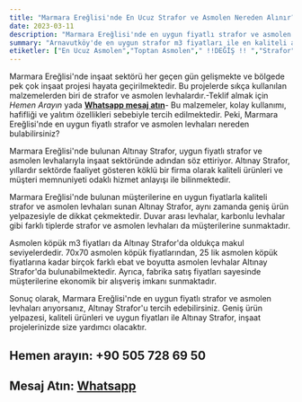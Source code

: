 ```yaml
---
title: "Marmara Ereğlisi'nde En Ucuz Strafor ve Asmolen Nereden Alınır?"
date: 2023-03-11
description: "Marmara Ereğlisi'nde en uygun fiyatlı strafor ve asmolen levhaları nereden bulabilirsiniz?"
summary: "Arnavutköy'de en uygun strafor m3 fiyatları ile en kaliteli asmolenler için Altınay Strafor tercih edilebilir."
etiketler: ["En Ucuz Asmolen","Toptan Asmolen"," !!DEĞİŞ !! ","Strafor","Asmolen","Altınay Strafor","Strafor","asmolen köpük","strafor köpük","asmolin","asmolin köpük"]
---
```

Marmara Ereğlisi'nde inşaat sektörü her geçen gün gelişmekte ve bölgede pek çok inşaat projesi hayata geçirilmektedir. Bu projelerde sıkça kullanılan malzemelerden biri de strafor ve asmolen levhalardır.-<a rel="nofollow" tel="+905057286950">Teklif almak için *Hemen Arayın*</a> yada
<a rel="nofollow" href="https://api.whatsapp.com/send?phone=905057286950">**Whatsapp mesaj atın**</a>- Bu malzemeler, kolay kullanımı, hafifliği ve yalıtım özellikleri sebebiyle tercih edilmektedir. Peki, Marmara Ereğlisi'nde en uygun fiyatlı strafor ve asmolen levhaları nereden bulabilirsiniz?

Marmara Ereğlisi'nde bulunan Altınay Strafor, uygun fiyatlı strafor ve asmolen levhalarıyla inşaat sektöründe adından söz ettiriyor. Altınay Strafor, yıllardır sektörde faaliyet gösteren köklü bir firma olarak kaliteli ürünleri ve müşteri memnuniyeti odaklı hizmet anlayışı ile bilinmektedir.

Marmara Ereğlisi'nde bulunan müşterilerine en uygun fiyatlarla kaliteli strafor ve asmolen levhaları sunan Altınay Strafor, aynı zamanda geniş ürün yelpazesiyle de dikkat çekmektedir. Duvar arası levhalar, karbonlu levhalar gibi farklı tiplerde strafor ve asmolen levhaları da müşterilerine sunmaktadır.

Asmolen köpük m3 fiyatları da Altınay Strafor'da oldukça makul seviyelerdedir. 70x70 asmolen köpük fiyatlarından, 25 lik asmolen köpük fiyatlarına kadar birçok farklı ebat ve boyutta asmolen levhalar Altınay Strafor'da bulunabilmektedir. Ayrıca, fabrika satış fiyatları sayesinde müşterilerine ekonomik bir alışveriş imkanı sunmaktadır.

Sonuç olarak, Marmara Ereğlisi'nde en uygun fiyatlı strafor ve asmolen levhaları arıyorsanız, Altınay Strafor'u tercih edebilirsiniz. Geniş ürün yelpazesi, kaliteli ürünleri ve uygun fiyatları ile Altınay Strafor, inşaat projelerinizde size yardımcı olacaktır.


## Hemen arayın: <a rel="nofollow" tel="+905057286950"> +90 505 728 69 50 </a>
## Mesaj Atın: <a rel="nofollow" href="https://api.whatsapp.com/send?phone=905057286950">**Whatsapp**</a>
